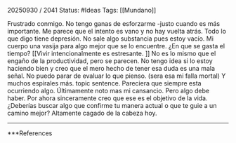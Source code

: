 20250930 / 2041
Status: #Ideas
Tags: [[Mundano]]



Frustrado conmigo. 
No tengo ganas de esforzarme -justo cuando es más importante. 
Me parece que el intento es vano y no hay vuelta atrás.
Todo lo que digo tiene depresión. 
No sale algo substancia pues estoy vacío. Mi cuerpo una vasija para algo mejor que se lo encuentre. 
¿En que se gasta el tiempo?
[[Vivir intencionalmente es estresante. ]]
No es lo mismo que el engaño de la productividad, pero se parecen. 
No tengo idea si lo estoy haciendo bien y creo que el mero hecho de tener esa duda  es una mala señal. No puedo parar de evaluar lo que pienso. (sera esa mi falla mortal)
Y muchos espirales más. 
topic sentence.  Pareciera que siempre esta ocurriendo algo. Últimamente noto mas mi cansancio. 
Pero algo debe haber. Por ahora sinceramente creo que ese es el objetivo de la vida.
¿Deberías buscar algo que confirme tu manera actual o que te guie a un camino mejor?
Altamente cagado de la cabeza hoy. 

---
 ***References 